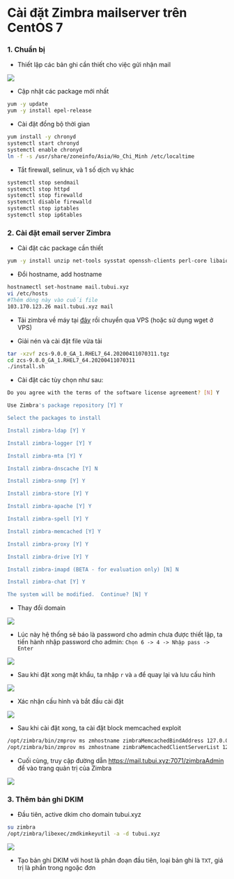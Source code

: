 # Cài đặt Zimbra mailserver trên CentOS 7

### 1. Chuẩn bị

- Thiết lập các bản ghi cần thiết cho việc gửi nhận mail

![](./images/records.png)

- Cập nhật các package mới nhất

```sh
yum -y update
yum -y install epel-release
```

- Cài đặt đồng bộ thời gian

```sh
yum install -y chronyd
systemctl start chronyd
systemctl enable chronyd
ln -f -s /usr/share/zoneinfo/Asia/Ho_Chi_Minh /etc/localtime
```

- Tắt firewall, selinux, và 1 số dịch vụ khác

```sh
systemctl stop sendmail
systemctl stop httpd
systemctl stop firewalld
systemctl disable firewalld
systemctl stop iptables
systemctl stop ip6tables
```

### 2. Cài đặt email server Zimbra

- Cài đặt các package cần thiết

```sh
yum -y install unzip net-tools sysstat openssh-clients perl-core libaio nmap-ncat libstdc++.so.6 nano wget 
```

- Đổi hostname, add hostname

```sh
hostnamectl set-hostname mail.tubui.xyz
vi /etc/hosts
#Thêm dòng này vào cuối file
103.170.123.26 mail.tubui.xyz mail
```

- Tải zimbra về máy tại [đây](https://s3.beezim.fr/beebot/upload/09830127-c2f1-43cb-b3fa-c35fc514e539/zcs-9.0.0_GA_1.RHEL7_64.20200411070311.tgz) rồi chuyển qua VPS (hoặc sử dụng wget ở VPS)

- Giải nén và cài đặt file vừa tải

```sh
tar -xzvf zcs-9.0.0_GA_1.RHEL7_64.20200411070311.tgz
cd zcs-9.0.0_GA_1.RHEL7_64.20200411070311
./install.sh
```

- Cài đặt các tùy chọn như sau:

```sh
Do you agree with the terms of the software license agreement? [N] Y

Use Zimbra's package repository [Y] Y

Select the packages to install

Install zimbra-ldap [Y] Y

Install zimbra-logger [Y] Y

Install zimbra-mta [Y] Y

Install zimbra-dnscache [Y] N

Install zimbra-snmp [Y] Y

Install zimbra-store [Y] Y

Install zimbra-apache [Y] Y

Install zimbra-spell [Y] Y

Install zimbra-memcached [Y] Y

Install zimbra-proxy [Y] Y

Install zimbra-drive [Y] Y

Install zimbra-imapd (BETA - for evaluation only) [N] N

Install zimbra-chat [Y] Y

The system will be modified.  Continue? [N] Y
```

- Thay đổi domain

![](./images/change_domain.png)

- Lúc này hệ thống sẽ báo là password cho admin chưa được thiết lập, ta tiến hành nhập password cho admin: ```Chọn 6 -> 4 -> Nhập pass -> Enter```

![](./images/change_password.png)

- Sau khi đặt xong mật khẩu, ta nhập ```r``` và ```a``` để quay lại và lưu cấu hình

![](./images/back2menu.png)

- Xác nhận cấu hình và bắt đầu cài đặt

![](./images/accept_conf.png)

- Sau khi cài đặt xong, ta cài đặt block memcached exploit

```sh
/opt/zimbra/bin/zmprov ms zmhostname zimbraMemcachedBindAddress 127.0.0.1
/opt/zimbra/bin/zmprov ms zmhostname zimbraMemcachedClientServerList 127.0.0.1
```

- Cuối cùng, truy cập đường dẫn https://mail.tubui.xyz:7071/zimbraAdmin để vào trang quản trị của Zimbra

![](./images/done_setup.png)

### 3. Thêm bản ghi DKIM

- Đầu tiên, active dkim cho domain tubui.xyz

```sh
su zimbra
/opt/zimbra/libexec/zmdkimkeyutil -a -d tubui.xyz
```

![](./images/zimbra_dkim_active.png)

- Tạo bản ghi DKIM với host là phân đoạn đầu tiên, loại bản ghi là ```TXT```, giá trị là phần trong ngoặc đơn




